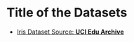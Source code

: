 # Title of the Datasets
+ [Iris Dataset Source: **UCI Edu Archive**](https://archive.ics.uci.edu/dataset/53/iris)
